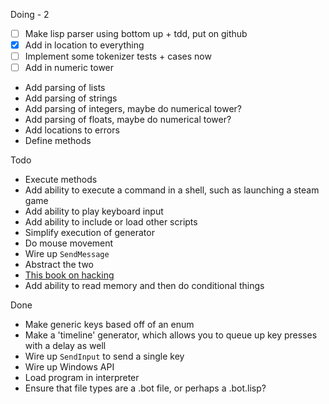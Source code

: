 Doing - 2
- [ ] Make lisp parser using bottom up + tdd, put on github
- [x] Add in location to everything
- [ ] Implement some tokenizer tests + cases now
- [ ] Add in numeric tower

* Add parsing of lists
* Add parsing of strings
* Add parsing of integers, maybe do numerical tower?
* Add parsing of floats, maybe do numerical tower?
* Add locations to errors
* Define methods


Todo 
* Execute methods
* Add ability to execute a command in a shell, such as launching a steam game 
* Add ability to play keyboard input
* Add ability to include or load other scripts
* Simplify execution of generator
* Do mouse movement
* Wire up `SendMessage`
* Abstract the two
* [This book on hacking](https://books.google.com/books?id=h4-7DQAAQBAJ&pg=PA211&lpg=PA211&dq=games+with+apis+you+can+use+to+play+against+other+bots&source=bl&ots=12zOqoAKE_&sig=ACfU3U29YcWJcVgYSPVCxJ1fUMw-wTpHOg&hl=en&sa=X&ved=2ahUKEwiG0ZO6ou70AhXiHTQIHcAzBwEQ6AF6BAgYEAM#v=onepage&q=games%20with%20apis%20you%20can%20use%20to%20play%20against%20other%20bots&f=false)
* Add ability to read memory and then do conditional things


Done
* Make generic keys based off of an enum
* Make a 'timeline' generator, which allows you to queue up key presses with a delay as well
* Wire up `SendInput` to send a single key
* Wire up Windows API
* Load program in interpreter
* Ensure that file types are a .bot file, or perhaps a .bot.lisp?
